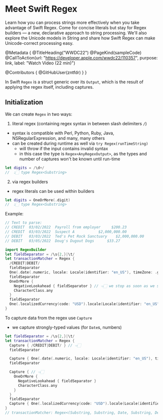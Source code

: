 # Meet Swift Regex

Learn how you can process strings more effectively when you take advantage of Swift Regex. Come for concise literals but stay for Regex builders — a new, declarative approach to string processing. We'll also explore the Unicode models in String and share how Swift Regex can make Unicode-correct processing easy.

@Metadata {
   @TitleHeading("WWDC22")
   @PageKind(sampleCode)
   @CallToAction(url: "https://developer.apple.com/wwdc22/110357", purpose: link, label: "Watch Video (22 min)")

   @Contributors {
      @GitHubUser(zntfdr)
   }
}



In Swift `Regex` is a struct generic over its `Output`, which is the result of applying the regex itself, including captures.

## Initialization

We can create `Regex` in two ways:

1. literal regex (containing regex syntax in between slash delimiters `/`)
  - syntax is compatible with Perl, Python, Ruby, Java, NSRegularExpression, and many, many others
  - can be created during runtime as well via `try Regex(runTimeString)`
    - will throw if the input contains invalid syntax
    - in this case the type is `Regex<AnyRegexOutput>`, as the types and number of captures won't be known until run-time

```swift
let digits = /\d+/ 
//  👆🏻 type Regex<Substring>
```

2. via regex builders
  - regex literals can be used within builders

```swift
let digits = OneOrMore(.digit)
//  👆🏻 type Regex<Substring>
```

Example:

```swift
// Text to parse:
// CREDIT  03/02/2022  Payroll from employer     $200.23
// CREDIT  03/03/2022  Suspect A           $2,000,000.00
// DEBIT   03/03/2022  Ted's Pet Rock Sanctuary    $2,000,000.00
// DEBIT   03/05/2022  Doug's Dugout Dogs      $33.27

import RegexBuilder
let fieldSeparator = /\s{2,}|\t/
let transactionMatcher = Regex {
  /CREDIT|DEBIT/
  fieldSeparator
  One(.date(.numeric, locale: Locale(identifier: "en_US"), timeZone: .gmt)) // 👈🏻 we define which data locale/timezone we want to use
  fieldSeparator
  OneOrMore {
    NegativeLookahead { fieldSeparator } // 👈🏻 we stop as soon as we see one field separator
    CharacterClass.any
  }
  fieldSeparator
  One(.localizedCurrency(code: "USD").locale(Locale(identifier: "en_US")))
}
```

To capture data from the regex use `Capture`

- we capture strongly-typed values (for `Date`s, numbers)

```swift
let fieldSeparator = /\s{2,}|\t/
let transactionMatcher = Regex {
  Capture { /CREDIT|DEBIT/ } // 👈🏻
  fieldSeparator

  Capture { One(.date(.numeric, locale: Locale(identifier: "en_US"), timeZone: .gmt)) } // 👈🏻
  fieldSeparator

  Capture { // 👈🏻
    OneOrMore {
      NegativeLookahead { fieldSeparator }
      CharacterClass.any
    }
  }
  fieldSeparator
  Capture { One(.localizedCurrency(code: "USD").locale(Locale(identifier: "en_US"))) } // 👈🏻
}
// transactionMatcher: Regex<(Substring, Substring, Date, Substring, Decimal)>
```
